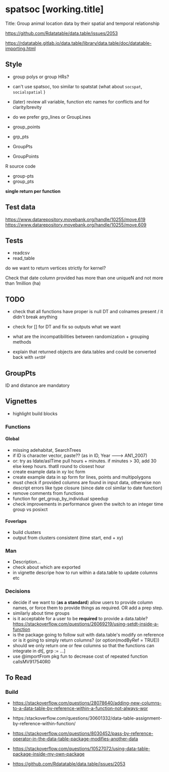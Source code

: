 # spatsoc [working.title]
Title: Group animal location data by their spatial and temporal relationship

https://github.com/Rdatatable/data.table/issues/2053

https://rdatatable.gitlab.io/data.table/library/data.table/doc/datatable-importing.html


## Style
* group polys or group HRs?
* can't use spatsoc, too similar to spatstat (what about `socspat`, `socialspatial` )
* (later) review all variable, function etc names for conflicts and for clarity/brevity
* do we prefer grp_lines or GroupLines

* group_points
* grp_pts
* GroupPts
* GroupPoints

R source code

* group-pts
* group_pts

**single return per function**

## Test data
https://www.datarepository.movebank.org/handle/10255/move.619
https://www.datarepository.movebank.org/handle/10255/move.609

 
## Tests

* readcsv 
* read_table


do we want to return vertices strictly for kernel?


Check that date column provided has more than one uniqueN and not more than 1million (ha)


## TODO
* check that all functions have proper is null DT and colnames present / it didn't break anything
* check for [] for DT and fix so outputs what we want
* what are the incompatibilities between randomization + grouping methods


* explain that returned objects are data.tables and could be converted back with `setDF`


## GroupPts
ID and distance are mandatory


## Vignettes
* highlight build blocks

### Functions
#### Global
* missing adehabitat, SearchTrees
* if ID is character vector, paste?? (as in ID, Year ---> AN1_2007)
* or: try   as Idate/asITime  pull hours + minutes. if minutes > 30, add 30 else keep hours. thatll round to closest hour
* create example data in xy loc form
* create example data in sp form for lines, points and multipolygons
* must check if provided columns are found in input data, otherwise non descript errors like type closure (since date col similar to date function)
* remove comments from functions
* function for get_group_by_individual speedup
* check improvements in performance given the switch to an integer time group vs posixct

#### Foverlaps
* build clusters
* output from clusters consistent (time start, end + xy)

### Man
* Description...
* check about which are exported
* in vignette descripe how to run within a data.table to update columns etc

### Decisions
* decide if we want to (**as a standard**) allow users to provide column names, or force them to provide things as required. OR add a prep step.
* similarly about time groups
* is it acceptable for a user to be **required** to provide a data.table? https://stackoverflow.com/questions/26069219/using-setdt-inside-a-function
* is the package going to follow suit with data.table's modify on reference or is it going to simply return columns? (or option(modByRef = TRUE))
* should we only return one or few columns so that the functions can integrate in dt[, grp := ...]
* use @importFrom pkg fun to decrease cost of repeated function callsMV917540R0


## To Read
### Build
* https://stackoverflow.com/questions/28078640/adding-new-columns-to-a-data-table-by-reference-within-a-function-not-always-wor
* https:/stackoverflow.com/questions/30601332/data-table-assignment-by-reference-within-function/
* https://stackoverflow.com/questions/8030452/pass-by-reference-operator-in-the-data-table-package-modifies-another-data
* https://stackoverflow.com/questions/10527072/using-data-table-package-inside-my-own-package



* https://github.com/Rdatatable/data.table/issues/2053

